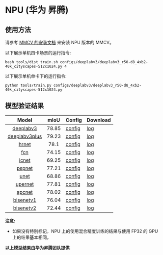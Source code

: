 # NPU (华为 昇腾)

## 使用方法

请参考 [MMCV 的安装文档](https://mmcv.readthedocs.io/en/latest/get_started/build.html#build-mmcv-full-on-ascend-npu-machine) 来安装 NPU 版本的 MMCV。

以下展示单机四卡场景的运行指令:

```shell
bash tools/dist_train.sh configs/deeplabv3/deeplabv3_r50-d8_4xb2-40k_cityscapes-512x1024.py 4
```

以下展示单机单卡下的运行指令:

```shell
python tools/train.py configs/deeplabv3/deeplabv3_r50-d8_4xb2-40k_cityscapes-512x1024.py
```

## 模型验证结果

|        Model        | mIoU  | Config                                                                                                                                     | Download                                                                                                                                    |
| :-----------------: | :---: | :----------------------------------------------------------------------------------------------------------------------------------------- | :------------------------------------------------------------------------------------------------------------------------------------------ |
|   [deeplabv3](<>)   | 78.85 | [config](https://github.com/wangjiangben-hw/mmsegmentation/blob/master/configs/deeplabv3/deeplabv3_r50-d8_512x1024_40k_cityscapes.py)      | [log](https://download.openmmlab.com/mmsegmentation/v0.5/device/npu/deeplabv3_r50-d8_4xb2-40k_cityscapes-512x1024_20230115_205626.json)     |
| [deeplabv3plus](<>) | 79.23 | [config](https://github.com/wangjiangben-hw/mmsegmentation/blob/master/configs/deeplabv3plus_r50-d8_4xb2-40k_cityscapes-512x1024)          | [log](https://download.openmmlab.com/mmsegmentation/v0.5/device/npu/deeplabv3plus_r50-d8_4xb2-40k_cityscapes-512x1024_20230116_043450.json) |
|     [hrnet](<>)     | 78.1  | [config](https://github.com/wangjiangben-hw/mmsegmentation/blob/master/configs/hrnet/fcn_hr18_4xb2-40k_cityscapes-512x1024.py)             | [log](https://download.openmmlab.com/mmsegmentation/v0.5/device/npu/fcn_hr18_4xb2-40k_cityscapes-512x1024_20230116_215821.json)             |
|      [fcn](<>)      | 74.15 | [config](https://github.com/wangjiangben-hw/mmsegmentation/blob/master/configs/fcn/fcn_r50-d8_4xb2-40k_cityscapes-512x1024.py)             | [log](https://download.openmmlab.com/mmsegmentation/v0.5/device/npu/fcn_r50-d8_4xb2-40k_cityscapes-512x1024_20230111_083014.json)           |
|     [icnet](<>)     | 69.25 | [config](https://github.com/wangjiangben-hw/mmsegmentation/blob/master/configs/icnet/icnet_r50-d8_4xb2-80k_cityscapes-832x832.py)          | [log](https://download.openmmlab.com/mmsegmentation/v0.5/device/npu/icnet_r50-d8_4xb2-80k_cityscapes-832x832_20230119_002929.json)          |
|    [pspnet](<>)     | 77.21 | [config](https://github.com/wangjiangben-hw/mmsegmentation/blob/master/configs/pspnet/pspnet_r50b-d8_4xb2-80k_cityscapes-512x1024.py)      | [log](https://download.openmmlab.com/mmsegmentation/v0.5/device/npu/pspnet_r50b-d8_4xb2-80k_cityscapes-512x1024_20230114_042721.json)       |
|     [unet](<>)      | 68.86 | [config](https://github.com/wangjiangben-hw/mmsegmentation/blob/master/configs/unet/unet-s5-d16_fcn_4xb4-160k_cityscapes-512x1024.py)      | [log](https://download.openmmlab.com/mmsegmentation/v0.5/device/npu/unet-s5-d16_fcn_4xb4-160k_cityscapes-512x1024_20230129_224750.json)     |
|    [upernet](<>)    | 77.81 | [config](https://github.com/wangjiangben-hw/mmsegmentation/blob/master/configs/upernet/upernet_r50_4xb2-40k_cityscapes-512x1024.py)        | [log](https://download.openmmlab.com/mmsegmentation/v0.5/device/npu/upernet_r50_4xb2-40k_cityscapes-512x1024_20230129_014634.json)          |
|    [apcnet](<>)     | 78.02 | [config](https://github.com/wangjiangben-hw/mmsegmentation/blob/master/configs/apcnet/apcnet_r50-d8_4xb2-40k_cityscapes-512x1024.py)       | [log](<>)                                                                                                                                   |
|   [bisenetv1](<>)   | 76.04 | [config](https://github.com/wangjiangben-hw/mmsegmentation/blob/master/configs/bisenetv1/bisenetv1_r50-d32_4xb4-160k_cityscapes-1024x1024) | [log](<>)                                                                                                                                   |
|   [bisenetv2](<>)   | 72.44 | [config](https://github.com/wangjiangben-hw/mmsegmentation/blob/master/configs/bisenetv2/bisenetv2_fcn_4xb4-amp-160k_cityscapes-1024x1024) | [log](<>)                                                                                                                                   |

**注意:**

- 如果没有特别标记，NPU 上的使用混合精度训练的结果与使用 FP32 的 GPU 上的结果基本相同。

**以上模型结果由华为昇腾团队提供**
